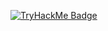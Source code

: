 [![TryHackMe Badge](<img src="https://tryhackme-badges.s3.amazonaws.com/Mo0gouda.png" alt="Your Image Badge" />
)](https://tryhackme.com/p/Mo0gouda)
<!--
**Moogouda/Moogouda** is a ✨ _special_ ✨ repository because its `README.md` (this file) appears on your GitHub profile.

Here are some ideas to get you started:

- 🔭 I’m currently working on ...
- 🌱 I’m currently learning ...
- 👯 I’m looking to collaborate on ...
- 🤔 I’m looking for help with ...
- 💬 Ask me about ...
- 📫 How to reach me: ...
- 😄 Pronouns: ...
- ⚡ Fun fact: ...
-->
